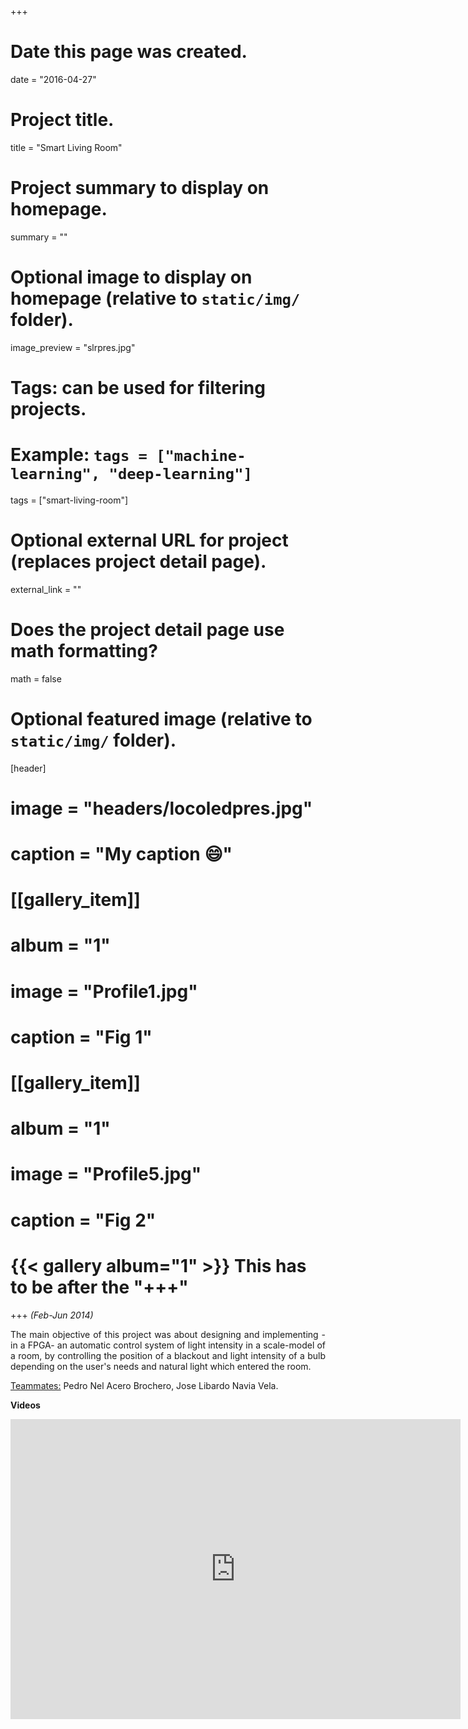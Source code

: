 +++
# Date this page was created.
date = "2016-04-27"

# Project title.
title = "Smart Living Room"

# Project summary to display on homepage.
summary = ""

# Optional image to display on homepage (relative to `static/img/` folder).
image_preview = "slrpres.jpg"

# Tags: can be used for filtering projects.
# Example: `tags = ["machine-learning", "deep-learning"]`
tags = ["smart-living-room"]

# Optional external URL for project (replaces project detail page).
external_link = ""

# Does the project detail page use math formatting?
math = false

# Optional featured image (relative to `static/img/` folder).
[header]
# image = "headers/locoledpres.jpg"
# caption = "My caption :smile:"

# [[gallery_item]]
# album = "1"
# image = "Profile1.jpg"
# caption = "Fig 1"
    
# [[gallery_item]]
# album = "1"
# image = "Profile5.jpg"
# caption = "Fig 2"
# {{< gallery album="1" >}} This has to be after the "+++"

+++
*(Feb-Jun 2014)*

<p align="justify">The main objective of this project was about designing and implementing -in a FPGA- an automatic control system of light intensity in a scale-model of a room, by controlling the position of a blackout and light intensity of a bulb depending on the user's needs and natural light which entered the room.</p>

<p><u>Teammates:</u> Pedro Nel Acero Brochero, Jose Libardo Navia Vela.</p>

**Videos**

<iframe width="720" height="480" src="https://www.youtube.com/embed/videoseries?list=PLaxonS_z-T16pehpMvbZ7oPJUuczR2lIf" frameborder="0" allow="autoplay; encrypted-media" allowfullscreen></iframe>
